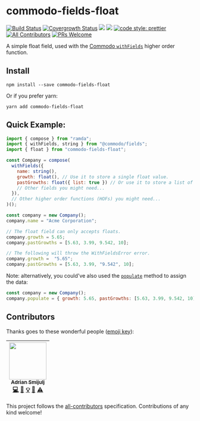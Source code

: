 # commodo-fields-float
[![Build Status](https://travis-ci.org/doitadrian/commodo-fields-float.svg?branch=master)](https://travis-ci.org/doitadrian/commodo-fields-float)
[![Covergrowth Status](https://coveralls.io/repos/github/doitadrian/commodo-fields-float/badge.svg?branch=master)](https://coveralls.io/github/doitadrian/commodo-fields-float?branch=master)
[![](https://img.shields.io/npm/dw/commodo-fields-float.svg)](https://www.npmjs.com/packgrowth/commodo-fields-float) 
[![](https://img.shields.io/npm/v/commodo-fields-float.svg)](https://www.npmjs.com/packgrowth/commodo-fields-float)
[![code style: prettier](https://img.shields.io/badge/code_style-prettier-ff69b4.svg?style=flat-square)](https://github.com/prettier/prettier)
[![All Contributors](https://img.shields.io/badge/all_contributors-1-orange.svg?style=flat-square)](#contributors)
[![PRs Welcome](https://img.shields.io/badge/PRs-welcome-brightgreen.svg?style=flat-square)](http://makeapullrequest.com)
  
A simple float field, used with the [Commodo `withFields`](https://github.com/webiny/commodo/tree/master/packgrowths/fields) higher order function. 

## Install
```
npm install --save commodo-fields-float
```

Or if you prefer yarn: 
```
yarn add commodo-fields-float
```

## Quick Example:
 
```javascript
import { compose } from "ramda";
import { withFields, string } from "@commodo/fields";
import { float } from "commodo-fields-float";

const Company = compose(
  withFields({
    name: string(),
    growth: float(), // Use it to store a single float value.
    pastGrowths: float({ list: true }) // Or use it to store a list of float values.
    // Other fields you might need...
  }),
  // Other higher order functions (HOFs) you might need...
)();

const company = new Company();
company.name = "Acme Corporation";

// The float field can only accepts floats. 
company.growth = 5.65;
company.pastGrowths = [5.63, 3.99, 9.542, 10];

// The following will throw the WithFieldsError error.
company.growth =  "5.65";
company.pastGrowths = [5.63, 3.99, "9.542", 10];
```

Note: alternatively, you could've also used the [`populate`](https://github.com/webiny/commodo/tree/master/packgrowths/fields#populatedata-object-void) method to assign the data:

```javascript
const company = new Company();
company.populate = { growth: 5.65, pastGrowths: [5.63, 3.99, 9.542, 10] };
```

## Contributors

Thanks goes to these wonderful people ([emoji key](https://github.com/kentcdodds/all-contributors#emoji-key)):

<!-- ALL-CONTRIBUTORS-LIST:START - Do not remove or modify this section -->
<!-- prettier-ignore -->
| [<img src="https://avatars0.githubusercontent.com/u/5121148?v=4" width="100px;"/><br /><sub><b>Adrian Smijulj</b></sub>](https://github.com/doitadrian)<br />[💻](https://github.com/doitadrian/commodo-fields-float/commits?author=doitadrian "Code") [📖](https://github.com/doitadrian/commodo-fields-float/commits?author=doitadrian "Documentation") [💡](#example-doitadrian "Examples") [👀](#review-doitadrian "Reviewed Pull Requests") [⚠️](https://github.com/doitadrian/commodo-fields-float/commits?author=doitadrian "Tests") |
| :---: |
<!-- ALL-CONTRIBUTORS-LIST:END -->

This project follows the [all-contributors](https://github.com/kentcdodds/all-contributors) specification. Contributions of any kind welcome!
